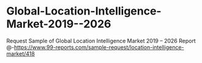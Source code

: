 # Global-Location-Intelligence-Market-2019--2026
Request Sample of Global Location Intelligence Market 2019 – 2026 Report @-https://www.99-reports.com/sample-request/location-intelligence-market/418
